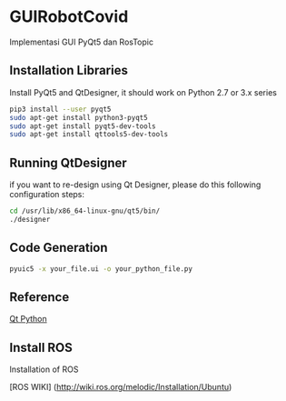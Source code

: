 # GUIRobotCovid
Implementasi GUI PyQt5 dan RosTopic

## Installation Libraries

Install PyQt5 and QtDesigner, it should work on Python 2.7 or 3.x series

```bash
pip3 install --user pyqt5  
sudo apt-get install python3-pyqt5  
sudo apt-get install pyqt5-dev-tools
sudo apt-get install qttools5-dev-tools
```
## Running QtDesigner
if you want to re-design using Qt Designer, please do this following configuration steps:
```bash
cd /usr/lib/x86_64-linux-gnu/qt5/bin/
./designer
```
## Code Generation

```bash
pyuic5 -x your_file.ui -o your_python_file.py
```

## Reference
[Qt Python](https://pythonbasics.org/qt-designer-python/)

## Install ROS
Installation of ROS

[ROS WIKI] (http://wiki.ros.org/melodic/Installation/Ubuntu)



